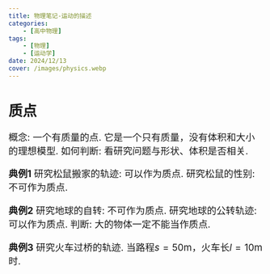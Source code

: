 ```yaml
---
title: 物理笔记-运动的描述
categories:
    - [高中物理]
tags:
    - [物理]
    - [运动学]
date: 2024/12/13
cover: /images/physics.webp
---
```

# 质点
概念: 一个有质量的点.
它是一个只有质量，没有体积和大小的理想模型.
如何判断: 看研究问题与形状、体积是否相关.

**典例1**
研究松鼠搬家的轨迹: 可以作为质点.
研究松鼠的性别: 不可作为质点.

**典例2**
研究地球的自转: 不可作为质点.
研究地球的公转轨迹: 可以作为质点.
判断: 大的物体一定不能当作质点.

**典例3** 研究火车过桥的轨迹.
当路程$s = 50 \mathrm{m}$，火车长$l = 10 \mathrm{m}$时.

<style>
    p {font-size: 14pt;}
    li {font-size: 14pt;}
    center {font-size: 16pt;}
</style>